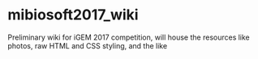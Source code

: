 # mibiosoft2017_wiki
Preliminary wiki for iGEM 2017 competition, will house the resources like photos, raw HTML and CSS styling, and the like
